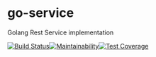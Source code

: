# go-service
Golang Rest Service implementation

[![Build Status](https://travis-ci.org/restSampleServices/go-service.svg?branch=master)](https://travis-ci.org/restSampleServices/go-service)[![Maintainability](https://api.codeclimate.com/v1/badges/c5cf6534406580848131/maintainability)](https://codeclimate.com/github/restSampleServices/go-service/maintainability)[![Test Coverage](https://api.codeclimate.com/v1/badges/c5cf6534406580848131/test_coverage)](https://codeclimate.com/github/restSampleServices/go-service/test_coverage)
